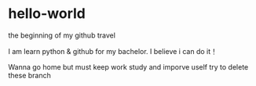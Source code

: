 # hello-world
the beginning of my github travel


I am learn python & github for my bachelor.
I believe i can do it！

Wanna go home but must keep work study and imporve uself
try to delete these branch
